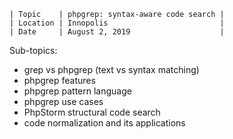 ```
| Topic    | phpgrep: syntax-aware code search |
| Location | Innopolis                         |
| Date     | August 2, 2019                    |
```

Sub-topics:

- grep vs phpgrep (text vs syntax matching)
- phpgrep features
- phpgrep pattern language
- phpgrep use cases
- PhpStorm structural code search
- code normalization and its applications
